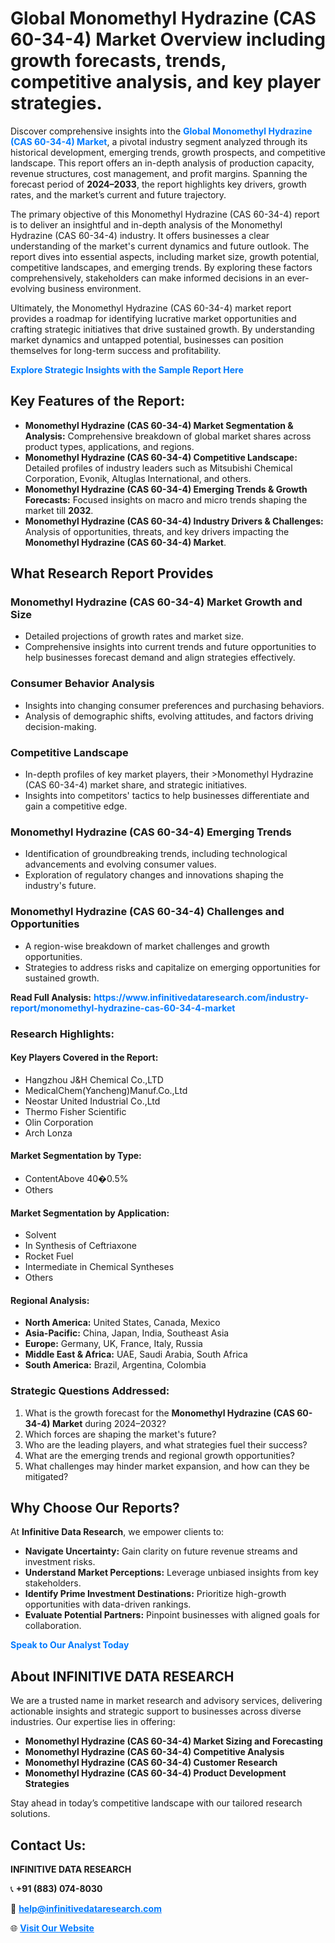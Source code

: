 <h1>Global Monomethyl Hydrazine (CAS 60-34-4) Market Overview including growth forecasts, trends, competitive analysis, and key player strategies.</h1>
<p>
Discover comprehensive insights into the 
<a href="https://www.infinitivedataresearch.com/industry-report/monomethyl-hydrazine-cas-60-34-4-market" rel="dofollow" style="color: #007BFF; text-decoration: none;"><strong>Global Monomethyl Hydrazine (CAS 60-34-4) Market</strong></a>, a pivotal industry segment analyzed through its historical development, emerging trends, growth prospects, and competitive landscape. This report offers an in-depth analysis of production capacity, revenue structures, cost management, and profit margins. Spanning the forecast period of <strong>2024–2033</strong>, the report highlights key drivers, growth rates, and the market’s current and future trajectory.
</p>
<p>
The primary objective of this Monomethyl Hydrazine (CAS 60-34-4) report is to deliver an insightful and in-depth analysis of the Monomethyl Hydrazine (CAS 60-34-4) industry. It offers businesses a clear understanding of the market's current dynamics and future outlook. The report dives into essential aspects, including market size, growth potential, competitive landscapes, and emerging trends. By exploring these factors comprehensively, stakeholders can make informed decisions in an ever-evolving business environment.
</p>
<p>
Ultimately, the Monomethyl Hydrazine (CAS 60-34-4) market report provides a roadmap for identifying lucrative market opportunities and crafting strategic initiatives that drive sustained growth. By understanding market dynamics and untapped potential, businesses can position themselves for long-term success and profitability.
</p>
<p>
<a href="https://www.infinitivedataresearch.com/request-sample/reportId=105605" style="color: #007BFF; text-decoration: none;"><strong>Explore Strategic Insights with the Sample Report Here</strong></a>
</p>

<h2>Key Features of the Report:</h2>
<ul>
<li><strong>Monomethyl Hydrazine (CAS 60-34-4) Market Segmentation & Analysis:</strong> Comprehensive breakdown of global market shares across product types, applications, and regions.</li>
<li><strong>Monomethyl Hydrazine (CAS 60-34-4) Competitive Landscape:</strong> Detailed profiles of industry leaders such as Mitsubishi Chemical Corporation, Evonik, Altuglas International, and others.</li>
<li><strong>Monomethyl Hydrazine (CAS 60-34-4) Emerging Trends & Growth Forecasts:</strong> Focused insights on macro and micro trends shaping the market till <strong>2032</strong>.</li>
<li><strong>Monomethyl Hydrazine (CAS 60-34-4) Industry Drivers & Challenges:</strong> Analysis of opportunities, threats, and key drivers impacting the <strong>Monomethyl Hydrazine (CAS 60-34-4) Market</strong>.</li>
</ul>

<h2>What Research Report Provides</h2>
<h3>Monomethyl Hydrazine (CAS 60-34-4) Market Growth and Size</h3>
<ul>
<li>Detailed projections of growth rates and market size.</li>
<li>Comprehensive insights into current trends and future opportunities to help businesses forecast demand and align strategies effectively.</li>
</ul>

<h3>Consumer Behavior Analysis</h3>
<ul>
<li>Insights into changing consumer preferences and purchasing behaviors.</li>
<li>Analysis of demographic shifts, evolving attitudes, and factors driving decision-making.</li>
</ul>

<h3>Competitive Landscape</h3>
<ul>
<li>In-depth profiles of key market players, their >Monomethyl Hydrazine (CAS 60-34-4) market share, and strategic initiatives.</li>
<li>Insights into competitors' tactics to help businesses differentiate and gain a competitive edge.</li>
</ul>

<h3>Monomethyl Hydrazine (CAS 60-34-4) Emerging Trends</h3>
<ul>
<li>Identification of groundbreaking trends, including technological advancements and evolving consumer values.</li>
<li>Exploration of regulatory changes and innovations shaping the industry's future.</li>
</ul>

<h3>Monomethyl Hydrazine (CAS 60-34-4) Challenges and Opportunities</h3>
<ul>
<li>A region-wise breakdown of market challenges and growth opportunities.</li>
<li>Strategies to address risks and capitalize on emerging opportunities for sustained growth.</li>
</ul>
<p><strong>Read Full Analysis:</strong> <a href="https://www.infinitivedataresearch.com/industry-report/monomethyl-hydrazine-cas-60-34-4-market" rel="dofollow" style="color: #007BFF; text-decoration: none;"><strong>https://www.infinitivedataresearch.com/industry-report/monomethyl-hydrazine-cas-60-34-4-market</strong></a></p>
<h3>Research Highlights:</h3>
<h4>Key Players Covered in the Report:</h4>
<ul><li>Hangzhou J&amp;H Chemical Co.,LTD</li><li>MedicalChem(Yancheng)Manuf.Co.,Ltd</li><li>Neostar United Industrial Co.,Ltd</li><li>Thermo Fisher Scientific</li><li>Olin Corporation</li><li>Arch Lonza</li></ul>
<h4>Market Segmentation by Type:</h4>
<ul><li>ContentAbove 40�0.5%</li><li>Others</li></ul>
<h4>Market Segmentation by Application:</h4>
<ul><li>Solvent</li><li>In Synthesis of Ceftriaxone</li><li>Rocket Fuel</li><li>Intermediate in Chemical Syntheses</li><li>Others</li></ul>

<h4>Regional Analysis:</h4>
<ul>
<li><strong>North America:</strong> United States, Canada, Mexico</li>
<li><strong>Asia-Pacific:</strong> China, Japan, India, Southeast Asia</li>
<li><strong>Europe:</strong> Germany, UK, France, Italy, Russia</li>
<li><strong>Middle East & Africa:</strong> UAE, Saudi Arabia, South Africa</li>
<li><strong>South America:</strong> Brazil, Argentina, Colombia</li>
</ul>

<h3>Strategic Questions Addressed:</h3>
<ol>
<li>What is the growth forecast for the <strong>Monomethyl Hydrazine (CAS 60-34-4) Market</strong> during 2024–2032?</li>
<li>Which forces are shaping the market's future?</li>
<li>Who are the leading players, and what strategies fuel their success?</li>
<li>What are the emerging trends and regional growth opportunities?</li>
<li>What challenges may hinder market expansion, and how can they be mitigated?</li>
</ol>

<h2>Why Choose Our Reports?</h2>
<p>At <strong>Infinitive Data Research</strong>, we empower clients to:</p>
<ul>
<li><strong>Navigate Uncertainty:</strong> Gain clarity on future revenue streams and investment risks.</li>
<li><strong>Understand Market Perceptions:</strong> Leverage unbiased insights from key stakeholders.</li>
<li><strong>Identify Prime Investment Destinations:</strong> Prioritize high-growth opportunities with data-driven rankings.</li>
<li><strong>Evaluate Potential Partners:</strong> Pinpoint businesses with aligned goals for collaboration.</li>
</ul>
<p><a href="https://www.infinitivedataresearch.com/industry-report/monomethyl-hydrazine-cas-60-34-4-market" rel="dofollow" style="color: #007BFF; text-decoration: none;"><strong>Speak to Our Analyst Today</strong></a></p>

<h2>About INFINITIVE DATA RESEARCH</h2>
<p>We are a trusted name in market research and advisory services, delivering actionable insights and strategic support to businesses across diverse industries. Our expertise lies in offering:</p>
<ul>
<li><strong>Monomethyl Hydrazine (CAS 60-34-4) Market Sizing and Forecasting</strong></li>
<li><strong>Monomethyl Hydrazine (CAS 60-34-4) Competitive Analysis</strong></li>
<li><strong>Monomethyl Hydrazine (CAS 60-34-4) Customer Research</strong></li>
<li><strong>Monomethyl Hydrazine (CAS 60-34-4) Product Development Strategies</strong></li>
</ul>
<p>Stay ahead in today’s competitive landscape with our tailored research solutions.</p>

<h2>Contact Us:</h2>
<p><strong>INFINITIVE DATA RESEARCH</strong></p>
<p>📞 <strong>+91 (883) 074-8030</strong></p>
<p>📧 <strong><a href="mailto:help@infinitivedataresearch.com" style="color: #007BFF;">help@infinitivedataresearch.com</a></strong></p>
<p>🌐 <strong><a href="https://www.infinitivedataresearch.com" rel="dofollow" style="color: #007BFF;">Visit Our Website</a></strong></p>